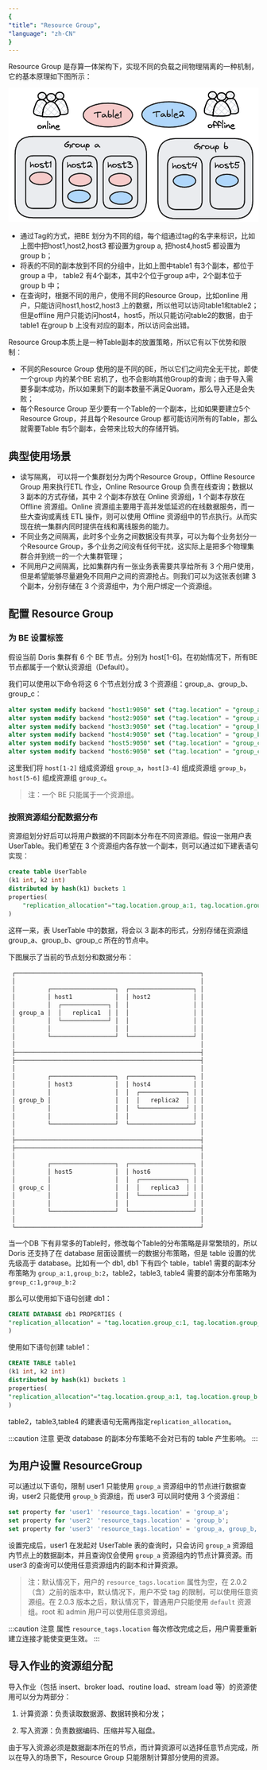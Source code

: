 ```yaml
---
{
"title": "Resource Group",
"language": "zh-CN"
}
---
```


<!--
Licensed to the Apache Software Foundation (ASF) under one
or more contributor license agreements.  See the NOTICE file
distributed with this work for additional information
regarding copyright ownership.  The ASF licenses this file
to you under the Apache License, Version 2.0 (the
"License"); you may not use this file except in compliance
with the License.  You may obtain a copy of the License at

  http://www.apache.org/licenses/LICENSE-2.0

Unless required by applicable law or agreed to in writing,
software distributed under the License is distributed on an
"AS IS" BASIS, WITHOUT WARRANTIES OR CONDITIONS OF ANY
KIND, either express or implied.  See the License for the
specific language governing permissions and limitations
under the License.
-->

Resource Group 是存算一体架构下，实现不同的负载之间物理隔离的一种机制，它的基本原理如下图所示：

![Resource Group](/images/resource_group.png)

- 通过Tag的方式，把BE 划分为不同的组，每个组通过tag的名字来标识，比如上图中把host1,host2,host3 都设置为group a, 把host4,host5 都设置为group b；
- 将表的不同的副本放到不同的分组中，比如上图中table1 有3个副本，都位于group a 中， table2 有4个副本，其中2个位于group a中，2个副本位于group b 中；
- 在查询时，根据不同的用户，使用不同的Resource Group，比如online 用户，只能访问host1,host2,host3 上的数据，所以他可以访问table1和table2；但是offline 用户只能访问host4，host5，所以只能访问table2的数据，由于table1 在group b 上没有对应的副本，所以访问会出错。

Resource Group本质上是一种Table副本的放置策略，所以它有以下优势和限制：
- 不同的Resource Group 使用的是不同的BE，所以它们之间完全无干扰，即使一个group 内的某个BE 宕机了，也不会影响其他Group的查询；由于导入需要多副本成功，所以如果剩下的副本数量不满足Quoram，那么导入还是会失败；
- 每个Resource Group 至少要有一个Table的一个副本，比如如果要建立5个Resource Group，并且每个Resource Group 都可能访问所有的Table，那么就需要Table 有5个副本，会带来比较大的存储开销。

## 典型使用场景

- 读写隔离， 可以将一个集群划分为两个Resource Group，Offline Resource Group 用来执行ETL 作业，Online Resource Group 负责在线查询；数据以 3 副本的方式存储，其中 2 个副本存放在 Online 资源组，1 个副本存放在 Offline 资源组。Online 资源组主要用于高并发低延迟的在线数据服务，而一些大查询或离线 ETL 操作，则可以使用 Offline 资源组中的节点执行。从而实现在统一集群内同时提供在线和离线服务的能力。
- 不同业务之间隔离，此时多个业务之间数据没有共享，可以为每个业务划分一个Resource Group，多个业务之间没有任何干扰，这实际上是把多个物理集群合并到统一的一个大集群管理；
- 不同用户之间隔离，比如集群内有一张业务表需要共享给所有 3 个用户使用，但是希望能够尽量避免不同用户之间的资源抢占。则我们可以为这张表创建 3 个副本，分别存储在 3 个资源组中，为个用户绑定一个资源组。

## 配置 Resource Group

### 为 BE 设置标签

   假设当前 Doris 集群有 6 个 BE 节点。分别为 host[1-6]。在初始情况下，所有BE节点都属于一个默认资源组（Default）。

   我们可以使用以下命令将这 6 个节点划分成 3 个资源组：group_a、group_b、group_c：

   ```sql
   alter system modify backend "host1:9050" set ("tag.location" = "group_a");
   alter system modify backend "host2:9050" set ("tag.location" = "group_a");
   alter system modify backend "host3:9050" set ("tag.location" = "group_b");
   alter system modify backend "host4:9050" set ("tag.location" = "group_b");
   alter system modify backend "host5:9050" set ("tag.location" = "group_c");
   alter system modify backend "host6:9050" set ("tag.location" = "group_c");
   ```

   这里我们将 `host[1-2]` 组成资源组 `group_a`，`host[3-4]` 组成资源组 `group_b`，`host[5-6]` 组成资源组 `group_c`。

   > 注：一个 BE 只能属于一个资源组。

### 按照资源组分配数据分布

   资源组划分好后可以将用户数据的不同副本分布在不同资源组。假设一张用户表 UserTable。我们希望在 3 个资源组内各存放一个副本，则可以通过如下建表语句实现：

   ```sql
   create table UserTable
   (k1 int, k2 int)
   distributed by hash(k1) buckets 1
   properties(
       "replication_allocation"="tag.location.group_a:1, tag.location.group_b:1, tag.location.group_c:1"
   )
   ```

   这样一来，表 UserTable 中的数据，将会以 3 副本的形式，分别存储在资源组 group_a、group_b、group_c 所在的节点中。

   下图展示了当前的节点划分和数据分布：

   ```text
    ┌────────────────────────────────────────────────────┐
    │                                                    │
    │         ┌──────────────────┐  ┌──────────────────┐ │
    │         │ host1            │  │ host2            │ │
    │         │  ┌─────────────┐ │  │                  │ │
    │ group_a │  │   replica1  │ │  │                  │ │
    │         │  └─────────────┘ │  │                  │ │
    │         │                  │  │                  │ │
    │         └──────────────────┘  └──────────────────┘ │
    │                                                    │
    ├────────────────────────────────────────────────────┤
    ├────────────────────────────────────────────────────┤
    │                                                    │
    │         ┌──────────────────┐  ┌──────────────────┐ │
    │         │ host3            │  │ host4            │ │
    │         │                  │  │  ┌─────────────┐ │ │
    │ group_b │                  │  │  │   replica2  │ │ │
    │         │                  │  │  └─────────────┘ │ │
    │         │                  │  │                  │ │
    │         └──────────────────┘  └──────────────────┘ │
    │                                                    │
    ├────────────────────────────────────────────────────┤
    ├────────────────────────────────────────────────────┤
    │                                                    │
    │         ┌──────────────────┐  ┌──────────────────┐ │
    │         │ host5            │  │ host6            │ │
    │         │                  │  │  ┌─────────────┐ │ │
    │ group_c │                  │  │  │   replica3  │ │ │
    │         │                  │  │  └─────────────┘ │ │
    │         │                  │  │                  │ │
    │         └──────────────────┘  └──────────────────┘ │
    │                                                    │
    └────────────────────────────────────────────────────┘
   ```

   当一个DB 下有非常多的Table时，修改每个Table的分布策略是非常繁琐的，所以Doris 还支持了在 database 层面设置统一的数据分布策略，但是 table 设置的优先级高于 database。比如有一个 db1, db1 下有四个 table，table1 需要的副本分布策略为 `group_a:1,group_b:2`，table2，table3, table4 需要的副本分布策略为 `group_c:1,group_b:2`

   那么可以使用如下语句创建 db1：

   ```sql
   CREATE DATABASE db1 PROPERTIES (
   "replication_allocation" = "tag.location.group_c:1, tag.location.group_b:2"
   )
   ```

   使用如下语句创建 table1：

   ```sql
   CREATE TABLE table1
   (k1 int, k2 int)
   distributed by hash(k1) buckets 1
   properties(
   "replication_allocation"="tag.location.group_a:1, tag.location.group_b:2"
   )
   ```

   table2，table3,table4 的建表语句无需再指定`replication_allocation`。

   :::caution 注意
   更改 database 的副本分布策略不会对已有的 table 产生影响。
   :::


## 为用户设置 ResourceGroup

   可以通过以下语句，限制 user1 只能使用 `group_a` 资源组中的节点进行数据查询，user2 只能使用 `group_b` 资源组，而 user3 可以同时使用 3 个资源组：

   ```sql
   set property for 'user1' 'resource_tags.location' = 'group_a';
   set property for 'user2' 'resource_tags.location' = 'group_b';
   set property for 'user3' 'resource_tags.location' = 'group_a, group_b, group_c';
   ```

   设置完成后，user1 在发起对 UserTable 表的查询时，只会访问 `group_a` 资源组内节点上的数据副本，并且查询仅会使用 `group_a` 资源组内的节点计算资源。而 user3 的查询可以使用任意资源组内的副本和计算资源。

   > 注：默认情况下，用户的 `resource_tags.location` 属性为空，在 2.0.2（含）之前的版本中，默认情况下，用户不受 tag 的限制，可以使用任意资源组。在 2.0.3 版本之后，默认情况下，普通用户只能使用 `default` 资源组。root 和 admin 用户可以使用任意资源组。

   :::caution 注意
   属性 `resource_tags.location` 每次修改完成之后，用户需要重新建立连接才能使变更生效。
   :::

   

## 导入作业的资源组分配

   导入作业（包括 insert、broker load、routine load、stream load 等）的资源使用可以分为两部分：
   
   1. 计算资源：负责读取数据源、数据转换和分发；
   
   2. 写入资源：负责数据编码、压缩并写入磁盘。

   由于写入资源必须是数据副本所在的节点，而计算资源可以选择任意节点完成，所以在导入的场景下，Resource Group 只能限制计算部分使用的资源。

